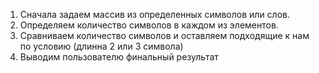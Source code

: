 1) Сначала задаем массив из определенных символов или слов.
2) Определяем количество символов в каждом из элементов.
3) Сравниваем количество символов и оставляем подходящие к нам по условию (длинна 2 или 3 символа)
4) Выводим пользователю финальный результат